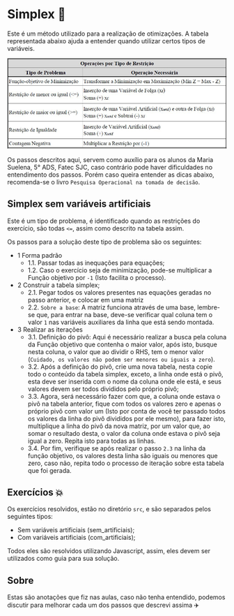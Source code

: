 # Simplex :rocket:

Este é um método utilizado para a realização de otimizações. A tabela representada abaixo ajuda a entender quando utilizar certos tipos de variáveis.

![Tabela_tipos](./tabela.png)

Os passos descritos aqui, servem como auxílio para os alunos da Maria Suelena, 5° ADS, Fatec SJC, caso contrário pode haver dificuldades no entendimento dos passos. Porém caso queira entender as dicas abaixo, recomenda-se o livro `Pesquisa Operacional na tomada de decisão`.

## Simplex sem variáveis artificiais

Este é um tipo de problema, é identificado quando as restrições do exercício, são todas `<=`, assim como descrito na tabela assim.

Os passos para a solução deste tipo de problema são os seguintes:

- 1 Forma padrão
  - 1.1. Passar todas as inequações para equações;
  - 1.2. Caso o exercício seja de minimização, pode-se multiplicar a Função objetivo por `-1` (Isto facilita o processo).
- 2 Construir a tabela simplex;
  - 2.1. Pegar todos os valores presentes nas equações geradas no passo anterior, e colocar em uma matriz
  - 2.2. `Sobre a base`: A matriz funciona através de uma base, lembre-se que, para entrar na base, deve-se verificar qual coluna tem o valor `1` nas variáveis auxiliares da linha que está sendo montada.
- 3  Realizar as iterações
  - 3.1. Definição do pivô: Aqui é necessário realizar a busca pela coluna da Função objetivo que contenha o maior valor, após isto, busque nesta coluna, o valor que ao dividir o RHS, tem o menor valor (`Cuidado, os valores não podem ser menores ou iguais a zero`).
  - 3.2. Após a definição do pivô, crie uma nova tabela, nesta copie todo o conteúdo da tabela simplex, exceto, a linha onde está o pivô, esta deve ser inserida com o nome da coluna onde ele está, e seus valores devem ser todos divididos pelo próprio pivô;
  - 3.3. Agora, será necessário fazer com que, a coluna onde estava o pivô na tabela anterior, fique com todos os valores zero e apenas o próprio pivô com valor um (Isto por conta de você ter passado todos os valores da linha do pivô divididos por ele mesmo), para fazer isto, multiplique a linha do pivô da nova matriz, por um valor que, ao somar o resultado desta, o valor da coluna onde estava o pivô seja igual a zero. Repita isto para todas as linhas.
  - 3.4. Por fim, verifique se após realizar o passo `2.3` na linha da função objetivo, os valores desta linha são iguais ou menores que zero, caso não, repita todo o processo de iteração sobre esta tabela que foi gerada.

## Exercícios :boom:

Os exercícios resolvidos, estão no diretório `src`, e são separados pelos seguintes tipos:
- Sem variáveis artificiais (sem_artificiais);
- Com variáveis artificiais (com_artificiais);

Todos eles são resolvidos utilizando Javascript, assim, eles devem ser utilizados como guia para sua solução.

## Sobre

Estas são anotações que fiz nas aulas, caso não tenha entendido, podemos discutir para melhorar cada um dos passos que descrevi assima :airplane:
